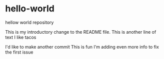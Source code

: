 # hello-world
hellow world repository

This is my introductory change to the README file.
This is another line of text
I like tacos

I'd like to make another commit
This is fun
I'm adding even more info to fix the first issue
